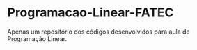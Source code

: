 # Programacao-Linear-FATEC
Apenas um repositório dos códigos desenvolvidos para aula de Programação Linear. 
